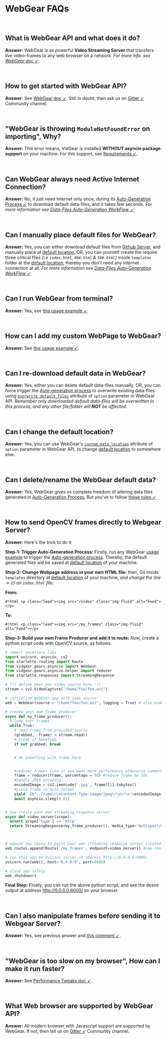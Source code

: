 <!--
===============================================
vidgear library source-code is deployed under the Apache 2.0 License:

Copyright (c) 2019-2020 Abhishek Thakur(@abhiTronix) <abhi.una12@gmail.com>

Licensed under the Apache License, Version 2.0 (the "License");
you may not use this file except in compliance with the License.
You may obtain a copy of the License at

   http://www.apache.org/licenses/LICENSE-2.0

Unless required by applicable law or agreed to in writing, software
distributed under the License is distributed on an "AS IS" BASIS,
WITHOUT WARRANTIES OR CONDITIONS OF ANY KIND, either express or implied.
See the License for the specific language governing permissions and
limitations under the License.
===============================================
-->

# WebGear FAQs

&nbsp;

## What is WebGear API and what does it do?

**Answer:** WebGear is as powerful **Video Streaming Server** that transfers live video-frames to any web browser on a network. _For more info. see [WebGear doc ➶](../../gears/webgear/overview/)_

&nbsp;

## How to get started with WebGear API?

**Answer:** See [WebGear doc ➶](../../gears/webgear/overview/). Still in doubt, then ask us on [Gitter ➶](https://gitter.im/vidgear/community) Community channel.

&nbsp;

## "WebGear is throwing `ModuleNotFoundError` on importing", Why?

**Answer:** This error means, VidGear is installed **WITHOUT asyncio package support** on your machine. For this support, see [Requirements ➶](../../gears/webgear/usage/#requirements).

&nbsp;

## Can WebGear always need Active Internet Connection?

**Answer:** No, it just need Internet only once, during its [Auto-Generation Process ➶](../../gears/webgear/overview/#auto-generation-process) to download default data-files, and it takes few seconds. _For more information see [Data-Files Auto-Generation WorkFlow ➶](../../gears/webgear/overview/#data-files-auto-generation-workflow)_

&nbsp;

## Can I manually place default files for WebGear?

**Answer:** Yes, you can either download default files from [Github Server](https://github.com/abhiTronix/webgear_data), and manually place at [default location](../../gears/webgear/overview/#default-location), OR, you can yourself create the require three critical files _(i.e `index.html`, `404.html` & `500.html`)_  inside `templates` folder at the [default location](../../gears/webgear/overview/#default-location), thereby you don't need any internet connection at all. _For more information see [Data-Files Auto-Generation WorkFlow ➶](../../gears/webgear/overview/#data-files-auto-generation-workflow)_

&nbsp;

## Can I run WebGear from terminal?

**Answer:** Yes, see [this usage example ➶](../../gears/webgear/usage/#running-from-terminal).

&nbsp;

## How can I add my custom WebPage to WebGear?

**Answer:** See [this usage example ➶](../../gears/webgear/advanced/#using-webgear-with-custom-webpage-routes).

&nbsp;

## Can I re-download default data in WebGear?

**Answer:** Yes, either you can delete default data-files manually, OR, you can force trigger the [Auto-generation process](../../gears/webgear/overview/#auto-generation-process) to overwrite existing data-files using [`overwrite_default_files`](../../gears/webgear/params/#webgear-specific-attributes) attribute of `option` parameter in WebGear API. _Remember only downloaded default data-files will be overwritten in this process, and any other file/folder will **NOT** be affected._

&nbsp;

## Can I change the default location?

**Answer:** Yes, you can use WebGear's [`custom_data_location`](../../gears/webgear/params/#webgear-specific-attributes) attribute of `option` parameter in WebGear API, to change [default location](../../gears/webgear/overview/#default-location) to somewhere else.

&nbsp;

## Can I delete/rename the WebGear default data?

**Answer:** Yes, WebGear gives us complete freedom of altering data files generated in [Auto-Generation Process](../../gears/webgear/overview/#auto-generation-process), But you've to follow [these rules ➶](../../gears/webgear/advanced/#rules-for-altering-webgear-files-and-folders)

&nbsp;

## How to send OpenCV frames directly to Webgear Server?

**Answer:** Here's the trick to do it:

**Step-1: Trigger Auto-Generation Process:** Firstly, run any WebGear [usage example](../../gears/webgear/usage/) to trigger the [Auto-generation process](../../gears/webgear/overview/#auto-generation-process). Thereby, the default generated files will be saved at [default location](../../gears/webgear/overview/#default-location) of your machine.

**Step-2: Change Webpage address in your own HTML file:** then, Go inside `templates` directory at [default location](../../gears/webgear/overview/#default-location) of your machine, _and change the line -> `25` on `index.html` file_:

**From:**

`#!html <p class="lead"><img src="/video" class="img-fluid" alt="Feed"></p>`

**To:**

`#!html <p class="lead"><img src="/my_frames" class="img-fluid" alt="Feed"></p>`

**Step-3: Build your own Frame Producer and add it to route:** Now, create a python script code with OpenCV source, as follows:

```python
# import necessary libs
import uvicorn, asyncio, cv2
from starlette.routing import Route
from vidgear.gears.asyncio import WebGear
from vidgear.gears.asyncio.helper import reducer
from starlette.responses import StreamingResponse

# !!! define your own video source here !!!
stream = cv2.VideoCapture("/home/foo/foo.avi") 

# initialize WebGear app with same source
web = WebGear(source = "/home/foo/foo.avi", logging = True) # also enable `logging` for debugging 

# create your own frame producer
async def my_frame_producer():
  # loop over frames
  while True:
    # read frame from provided source
    (grabbed,  frame) = stream.read()
    # break if NoneType
    if not grabbed: break


    # do something with frame here


    #reducer frames size if you want more performance otherwise comment this line
    frame = reducer(frame, percentage = 50) #reduce frame by 50%
    #handle JPEG encoding
    encodedImage = cv2.imencode('.jpg', frame)[1].tobytes()
    #yield frame in byte format
    yield  (b'--frame\r\nContent-Type:image/jpeg\r\n\r\n'+encodedImage+b'\r\n')
    await asyncio.sleep(0.01)


# now create your own streaming response server
async def video_server(scope):
  assert scope['type'] == 'http'
  return StreamingResponse(my_frame_producer(), media_type='multipart/x-mixed-replace; boundary=frame') # add your frame producer



# append new route to point your own streaming response server created above
web.routes.append(Route('/my_frames', endpoint=video_server)) #new route for your frames producer will be `{address}/my_frames`

# run this app on Uvicorn server at address http://0.0.0.0:8000/
uvicorn.run(web(), host='0.0.0.0', port=8000)

# close app safely
web.shutdown()
```

**Final Step:** Finally, you can run the above python script, and see the desire output at address http://0.0.0.0:8000/ on your browser. 

&nbsp;

## Can I also manipulate frames before sending it to Webgear Server?

**Answer:** Yes, see previous answer and [this comment ➶](https://github.com/abhiTronix/vidgear/issues/111#issuecomment-593053564).

&nbsp;

## "WebGear is too slow on my browser", How can I make it run faster?

**Answer:** See [Performance Tweaks doc ➶](../../gears/webgear/advanced/#performance-enhancements).

&nbsp;

## What Web browser are supported by WebGear API?

**Answer:** All modern browser with Javascript support are supported by WebGear. If not, then tell us on [Gitter ➶](https://gitter.im/vidgear/community) Community channel.

&nbsp;